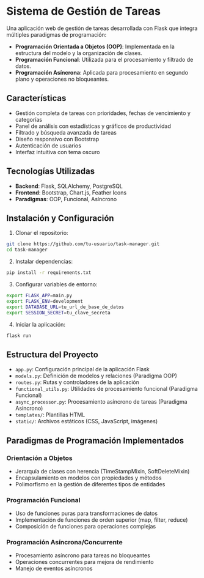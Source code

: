 # Sistema de Gestión de Tareas

Una aplicación web de gestión de tareas desarrollada con Flask que integra múltiples paradigmas de programación:

- **Programación Orientada a Objetos (OOP)**: Implementada en la estructura del modelo y la organización de clases.
- **Programación Funcional**: Utilizada para el procesamiento y filtrado de datos.
- **Programación Asíncrona**: Aplicada para procesamiento en segundo plano y operaciones no bloqueantes.

## Características

- Gestión completa de tareas con prioridades, fechas de vencimiento y categorías
- Panel de análisis con estadísticas y gráficos de productividad
- Filtrado y búsqueda avanzada de tareas
- Diseño responsivo con Bootstrap
- Autenticación de usuarios
- Interfaz intuitiva con tema oscuro

## Tecnologías Utilizadas

- **Backend**: Flask, SQLAlchemy, PostgreSQL
- **Frontend**: Bootstrap, Chart.js, Feather Icons
- **Paradigmas**: OOP, Funcional, Asíncrono

## Instalación y Configuración

1. Clonar el repositorio:

```bash
git clone https://github.com/tu-usuario/task-manager.git
cd task-manager
```

2. Instalar dependencias:

```bash
pip install -r requirements.txt
```

3. Configurar variables de entorno:

```bash
export FLASK_APP=main.py
export FLASK_ENV=development
export DATABASE_URL=tu_url_de_base_de_datos
export SESSION_SECRET=tu_clave_secreta
```

4. Iniciar la aplicación:

```bash
flask run
```

## Estructura del Proyecto

- `app.py`: Configuración principal de la aplicación Flask
- `models.py`: Definición de modelos y relaciones (Paradigma OOP)
- `routes.py`: Rutas y controladores de la aplicación
- `functional_utils.py`: Utilidades de procesamiento funcional (Paradigma Funcional)
- `async_processor.py`: Procesamiento asíncrono de tareas (Paradigma Asíncrono)
- `templates/`: Plantillas HTML
- `static/`: Archivos estáticos (CSS, JavaScript, imágenes)

## Paradigmas de Programación Implementados

### Orientación a Objetos

- Jerarquía de clases con herencia (TimeStampMixin, SoftDeleteMixin)
- Encapsulamiento en modelos con propiedades y métodos
- Polimorfismo en la gestión de diferentes tipos de entidades

### Programación Funcional

- Uso de funciones puras para transformaciones de datos
- Implementación de funciones de orden superior (map, filter, reduce)
- Composición de funciones para operaciones complejas

### Programación Asíncrona/Concurrente

- Procesamiento asíncrono para tareas no bloqueantes
- Operaciones concurrentes para mejora de rendimiento
- Manejo de eventos asíncronos
